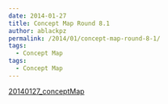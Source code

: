 ```yaml
---
date: 2014-01-27
title: Concept Map Round 8.1
author: ablackpz
permalink: /2014/01/concept-map-round-8-1/
tags:
  - Concept Map
tags:
  - Concept Map
---
```

[20140127_conceptMap][1]

 [1]: http://teaching.software-carpentry.org/wp-content/uploads/2014/01/20140127_conceptMap.pdf
